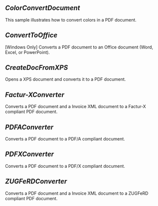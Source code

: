 ## ***ColorConvertDocument***
This sample illustrates how to convert colors in a PDF document.

## ***ConvertToOffice***
[Windows Only] Converts a PDF document to an Office document (Word, Excel, or PowerPoint).

## ***CreateDocFromXPS***
Opens a XPS document and converts it to a PDF document.

## ***Factur-XConverter***
Converts a PDF document and a Invoice XML document to a Factur-X compliant PDF document.

## ***PDFAConverter***
Converts a PDF document to a PDF/A compliant document.

## ***PDFXConverter***
Converts a PDF document to a PDF/X compliant document.

## ***ZUGFeRDConverter***
Converts a PDF document and a Invoice XML document to a ZUGFeRD compliant PDF document.
